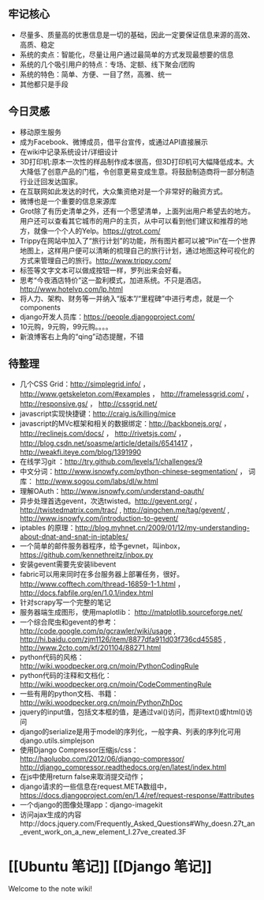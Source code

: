 ## 牢记核心
* 尽量多、质量高的优惠信息是一切的基础，因此一定要保证信息来源的高效、高质、稳定
* 系统的卖点：智能化，尽量让用户通过最简单的方式发现最想要的信息
* 系统的几个吸引用户的特点：专场、定额、线下聚会/团购
* 系统的特色：简单、方便、一目了然，高雅、统一
* 其他都只是手段

## 今日灵感
* 移动原生服务
* 成为Facebook、微博成员，借平台宣传，或通过API直接展示
* 在wiki中记录系统设计/详细设计
* 3D打印机:原本一次性的样品制作成本很高，但3D打印机可大幅降低成本。大大降低了创意产品的门槛，令创意更易变成生意。将鼓励制造商将一部分制造行业迁回发达国家。
* 在互联网如此发达的时代，大众集资绝对是一个非常好的融资方式。
* 微博也是一个重要的信息来源库
* Grot除了有历史清单之外，还有一个愿望清单，上面列出用户希望去的地方。用户还可以查看其它城市的用户的主页，从中可以看到他们建议和推荐的地方，就像一个个人的Yelp。​https://gtrot.com/
* Trippy在网站中加入了“旅行计划”的功能，所有图片都可以被“Pin”在一个世界地图上，这样用户便可以清晰的梳理自己的旅行计划，通过地图这种可视化的方式来管理自己的旅行。​http://www.trippy.com/
* 标签等文字文本可以做成按钮一样，罗列出来会好看。
* 思考“今夜酒店特价”这一盈利模式，加进系统。不只是酒店。​http://www.hotelvp.com/lp.html
* 将人力、架构、财务等一并纳入“版本”/“里程碑”中进行考虑，就是一个components
* django开发人员库：​https://people.djangoproject.com/
* 10元购，9元购，99元购。。。。
* 新浪博客右上角的“qing”动态提醒，不错

## 待整理
* 几个CSS Grid：​http://simplegrid.info/ ， ​http://www.getskeleton.com/#examples ， ​http://framelessgrid.com/ ， ​http://responsive.gs/ ， ​http://cssgrid.net/
* javascript实现快捷键：​http://craig.is/killing/mice
* javascript的MVc框架和相关的数据绑定：​http://backbonejs.org/ ， ​http://reclinejs.com/docs/ ， ​http://rivetsjs.com/ ， ​http://blog.csdn.net/soasme/article/details/6541417 ， ​http://weakfi.iteye.com/blog/1391990
* 在线学习git ：​http://try.github.com/levels/1/challenges/9
* 中文分词：​http://www.isnowfy.com/python-chinese-segmentation/ ， 词库： ​http://www.sogou.com/labs/dl/w.html
* 理解OAuth：​http://www.isnowfy.com/understand-oauth/
* 异步处理首选gevent，次选twisted。​http://gevent.org/ ，​http://twistedmatrix.com/trac/ , ​http://qingchen.me/tag/gevent/ , ​http://www.isnowfy.com/introduction-to-gevent/
* iptables 的原理：​http://blog.myhnet.cn/2009/01/12/my-understanding-about-dnat-and-snat-in-iptables/
* 一个简单的邮件服务器程序，给予gevnet，叫inbox，​https://github.com/kennethreitz/inbox.py
* 安装gevent需要先安装libevent
* fabric可以用来同时在多台服务器上部署任务，很好。​http://www.cofftech.com/thread-16859-1-1.html ， ​http://docs.fabfile.org/en/1.0.1/index.html
* 针对scrapy写一个完整的笔记
* 服务器端生成图形，使用maplotlib： ​http://matplotlib.sourceforge.net/
* 一个综合爬虫和gevent的参考：​http://code.google.com/p/gcrawler/wiki/usage , ​http://hi.baidu.com/zjm1126/item/8877dfa911d03f736cd45585 , ​http://www.2cto.com/kf/201104/88271.html
* python代码的风格：​http://wiki.woodpecker.org.cn/moin/PythonCodingRule
* python代码的注释和文档化：​http://wiki.woodpecker.org.cn/moin/CodeCommentingRule
* 一些有用的python文档、书籍：​http://wiki.woodpecker.org.cn/moin/PythonZhDoc
* jquery的input值，包括文本框的值，是通过val()访问，而非text()或html()访问
* django的serialize是用于model的序列化，一般字典、列表的序列化可用django.utils.simplejson
* 使用Django Compressor压缩js/css： ​http://haoluobo.com/2012/06/django-compressor/ ​http://django_compressor.readthedocs.org/en/latest/index.html
* 在js中使用return false来取消提交动作；
* django请求的一些信息在request.META数组中，​https://docs.djangoproject.com/en/1.4/ref/request-response/#attributes
* 一个django的图像处理app：​django-imagekit
* 访问ajax生成的内容http://docs.jquery.com/Frequently_Asked_Questions#Why_doesn.27t_an_event_work_on_a_new_element_I.27ve_created.3F

[[Ubuntu 笔记]]
[[Django 笔记]]
=======
Welcome to the note wiki!
